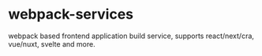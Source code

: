 # webpack-services
webpack based frontend application build service, supports react/next/cra, vue/nuxt, svelte and more.
